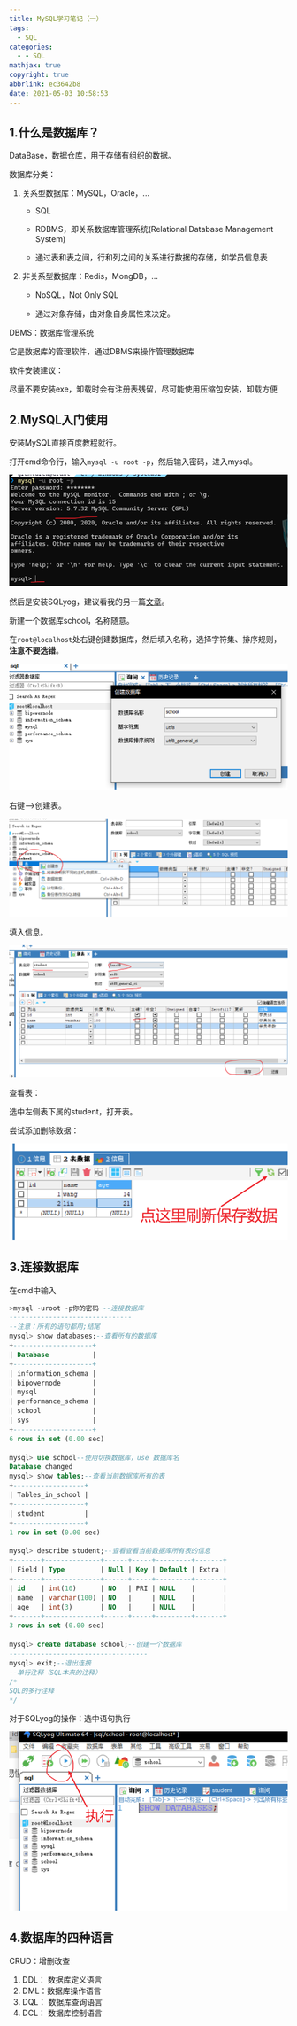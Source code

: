 ```yaml
---
title: MySQL学习笔记（一）
tags:
  - SQL
categories:
  - - SQL
mathjax: true
copyright: true
abbrlink: ec3642b8
date: 2021-05-03 10:58:53
---
```


## 1.什么是数据库？

DataBase，数据仓库，用于存储有组织的数据。

数据库分类：

1. 关系型数据库：MySQL，Oracle，...

   - SQL

   - RDBMS，即关系数据库管理系统(Relational Database Management System)

   - 通过表和表之间，行和列之间的关系进行数据的存储，如学员信息表

2. 非关系型数据库：Redis，MongDB，...

   - NoSQL，Not Only SQL

   - 通过对象存储，由对象自身属性来决定。

<!--more-->

DBMS：数据库管理系统

它是数据库的管理软件，通过DBMS来操作管理数据库

软件安装建议：

尽量不要安装exe，卸载时会有注册表残留，尽可能使用压缩包安装，卸载方便

## 2.MySQL入门使用

安装MySQL直接百度教程就行。

打开cmd命令行，输入`mysql -u root -p`，然后输入密码，进入mysql。

![image-20210503122112663](MySQL学习笔记（一）/image-20210503122112663.png)

然后是安装SQLyog，建议看我的另一篇[文章](https://grant1499.github.io/2021/04/27/%E4%BD%BF%E7%94%A8SQL%E7%9A%84%E4%B8%A4%E4%B8%AA%E5%B7%A5%E5%85%B7/)。

新建一个数据库school，名称随意。

在`root@localhost`处右键创建数据库，然后填入名称，选择字符集、排序规则，**注意不要选错**。

![image-20210503123218934](MySQL学习笔记（一）/image-20210503123218934.png)

右键-->创建表。

![image-20210503123942013](MySQL学习笔记（一）/image-20210503123942013.png)

填入信息。

![image-20210503124527839](MySQL学习笔记（一）/image-20210503124527839.png)

查看表：

选中左侧表下属的student，打开表。

尝试添加删除数据：

![image-20210503125105714](MySQL学习笔记（一）/image-20210503125105714.png)

## 3.连接数据库

在cmd中输入

```sql
>mysql -uroot -p你的密码 --连接数据库
-------------------------------
--注意：所有的语句都用;结尾
mysql> show databases;--查看所有的数据库
+--------------------+
| Database           |
+--------------------+
| information_schema |
| bipowernode        |
| mysql              |
| performance_schema |
| school             |
| sys                |
+--------------------+
6 rows in set (0.00 sec)

mysql> use school--使用切换数据库，use 数据库名
Database changed
mysql> show tables;--查看当前数据库所有的表
+------------------+
| Tables_in_school |
+------------------+
| student          |
+------------------+
1 row in set (0.00 sec)

mysql> describe student;--查看查看当前数据库所有表的信息
+-------+--------------+------+-----+---------+-------+
| Field | Type         | Null | Key | Default | Extra |
+-------+--------------+------+-----+---------+-------+
| id    | int(10)      | NO   | PRI | NULL    |       |
| name  | varchar(100) | NO   |     | NULL    |       |
| age   | int(3)       | NO   |     | NULL    |       |
+-------+--------------+------+-----+---------+-------+
3 rows in set (0.00 sec)

mysql> create database school;--创建一个数据库
-----------------------------------
mysql> exit;--退出连接
--单行注释（SQL本来的注释）
/*
SQL的多行注释
*/
```

对于SQLyog的操作：选中语句执行

![image-20210503134031081](MySQL学习笔记（一）/image-20210503134031081.png)

## 4.数据库的四种语言

CRUD：增删改查

1. DDL： 数据库定义语言
2. DML：数据库操作语言
3. DQL： 数据库查询语言
4. DCL：  数据库控制语言